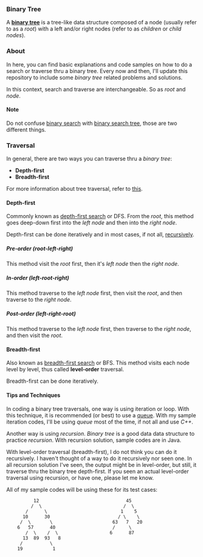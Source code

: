 ### Binary Tree
A **[binary tree](https://en.wikipedia.org/wiki/Binary_tree)** is a tree-like data structure composed of a node (usually refer to as a *root*) with a left and/or right nodes (refer to as *children* or *child nodes*).

### About
In here, you can find basic explanations and code samples on how to do a search or traverse thru a binary tree. Every now and then, I'll update this repository to include some *binary tree* related problems and solutions.  

In this context, search and traverse are interchangeable. So as *root* and *node*.

#### Note
Do not confuse [binary search](https://en.wikipedia.org/wiki/Binary_search_algorithm) with [binary search tree](https://en.wikipedia.org/wiki/Binary_search_tree), those are two different things.

### Traversal
In general, there are two ways you can traverse thru a *binary tree*:
* **Depth-first**
* **Breadth-first**

For more information about tree traversal, refer to [this](https://en.wikipedia.org/wiki/Tree_traversal).

#### Depth-first
Commonly known as [depth-first search](https://en.wikipedia.org/wiki/Tree_traversal#Depth-first_search_of_binary_tree) or DFS. From the *root*, this method goes deep-down first into the *left node* and then into the *right node*. 

Depth-first can be done iteratively and in most cases, if not all, [recursively](https://en.wikipedia.org/wiki/Recursion_(computer_science)).

##### Pre-order (root-left-right)
This method visit the *root* first, then it's *left node* then the *right node*.

##### In-order (left-root-right)
This method traverse to the *left node* first, then visit the *root*, and then traverse to the *right node*.

##### Post-order (left-right-root)
This method traverse to the *left node* first, then traverse to the *right node*, and then visit the *root*.

#### Breadth-first
Also known as [breadth-first search](https://en.wikipedia.org/wiki/Tree_traversal#Breadth-first_search) or BFS. This method visits each node level by level, thus called **level-order** traversal. 

Breadth-first can be done iteratively.

#### Tips and Techniques
In coding a binary tree traversals, one way is using iteration or loop. With this technique, it is recommended (or best) to use a [queue](https://en.wikipedia.org/wiki/Queue_(abstract_data_type)). With my sample iteration codes, I'll be using *queue* most of the time, if not all and use *C++*.

Another way is using *recursion*. *Binary tree* is a good data data structure to practice *recursion*. With recursion solution, sample codes are in Java.

With level-order traversal (breadth-first), I do not think you can do it recursively. I haven't thought of a way to do it recursively nor seen one. In all recursion solution I've seen, the output might be in level-order, but still, it traverse thru the binary tree depth-first. If you seen an actual level-order traversal using recursion, or have one, please let me know.

All of my sample codes will be using these for its test cases:
```
          12                                45
         /  \                              /  \
       /      \                           1    5 
      10      30                         / \    \
     /  \       \                      63   7   20
    6   57      40                     /     \
       /  \    /  \                   6      87
      13  89  93   8                        
     /          \                           
    19           1
```

